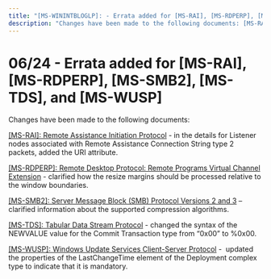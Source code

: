 ```yaml
---
title: "[MS-WININTBLOGLP]: - Errata added for [MS-RAI], [MS-RDPERP], [MS-SMB2], [MS-TDS], and [MS-WUSP]"
description: "Changes have been made to the following documents: [MS-RAI]: Remote Assistance Initiation Protocol - in the details for Listener nodes associated"
---
```


# 06/24 - Errata added for [MS-RAI], [MS-RDPERP], [MS-SMB2], [MS-TDS], and [MS-WUSP]

<p>Changes have been made to the following documents:</p>
<p><span><a href="/openspecs/windows_protocols/MS-WINERRATA/89c112a1-1a2a-413c-966e-942082cddb03">[MS-RAI]:
Remote Assistance Initiation Protocol</a></span> - in the details for Listener
nodes associated with Remote Assistance Connection String type 2 packets, added
the URI attribute.</p>
<p><span><a href="/openspecs/windows_protocols/MS-WINERRATA/216fae20-734c-4822-92d6-21f0fcbb9bc9">[MS-RDPERP]:
Remote Desktop Protocol: Remote Programs Virtual Channel Extension</a></span> -
clarified how the resize margins should be processed relative to the window
boundaries.</p>
<p><span><a href="/openspecs/windows_protocols/MS-WINERRATA/2cdafcfa-ce51-426a-9678-630a505a1a35">[MS-SMB2]:
Server Message Block (SMB) Protocol Versions 2 and 3</a></span> – clarified
information about the supported compression algorithms.</p>
<p><span><a href="/openspecs/windows_protocols/MS-WINERRATA/491b8609-32bb-43c6-ae6b-3e47dfad2ec1">[MS-TDS]:
Tabular Data Stream Protocol</a></span> - changed the syntax of the NEWVALUE
value for the Commit Transaction type from “0x00” to %0x00.</p>
<p><a href="/openspecs/windows_protocols/MS-WINERRATA/7468bc26-8a0b-4f6d-8af1-99bd15a73064">[MS-WUSP]:
Windows Update Services Client-Server Protocol</a> -<span>  </span>updated the properties of the LastChangeTime
element of the Deployment complex type to indicate that it is mandatory.</p>

                